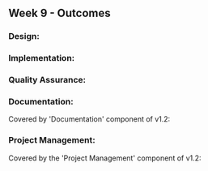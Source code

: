<link rel="stylesheet" href="{{baseUrl}}/css/main.css">
<link rel="stylesheet" href="{{baseUrl}}/css/schedule.css">

<div class="website-content">

## Week 9 - Outcomes

<div id="main">

### Design:

<dynamic-panel src="outcome-classDiagram.md" type="warning" header="**`W9.1` Can use models to conceptualize an OO solution** :star::star:" />

<dynamic-panel src="outcome-designIntermediate.md" type="info" header="**`W9.2` Can use intermediate-level design principles** :star::star::star:" />

### Implementation:

<dynamic-panel src="outcome-defensiveProgramming.md" type="info" header="**`W9.3` Can use defensive programming** :star::star::star:" />

<dynamic-panel type="danger" src="outcome-documentation.md" header="**`W9.4` Can apply best practices when writing developer documents** :star:" no-close />

<!-- TODO: add this back
 
<include src="outcome-documentationTool.md" />

-->

### Quality Assurance:

<dynamic-panel type="warning" src="outcome-testingIntermediate.md" header="**`W9.5` Can use intermediate-level testing techniques** :star::star:" no-close />

<dynamic-panel type="info" src="outcome-qa.md" header="**`W9.6` Can explain some QA techniques complementary to testing** :star::star::star:" no-close />

### Documentation:

<panel type="danger" header="**`W9.7` Can describe the implementation from a developer's perspective** :star:" no-close>
  <panel header=":dart: Evidence" expanded>
  
Covered by 'Documentation' component of v1.2:

<include src="../../admin/project-v12.md" name="%%Admin &raquo; Project &rarr; v1.2%%" dynamic />

  </panel>
</panel>

### Project Management:

<dynamic-panel type="warning" src="outcome-schedule.md" header="**`W9.8` Can use basic scheduling and tracking tools** :star::star:"  no-close />

<!-- ==================================================================================================== -->

<panel type="danger" header="**`W9.9` Can use milestones to schedule/track project progress** :star:" no-close>
  <panel header=":dart: Evidence" expanded>

Covered by the 'Project Management' component of v1.2:

<include src="../../admin/project-v12.md" name="%%Admin &raquo; Project &rarr; v1.2%%" dynamic />

  </panel>
</panel>

</div>
</div>
